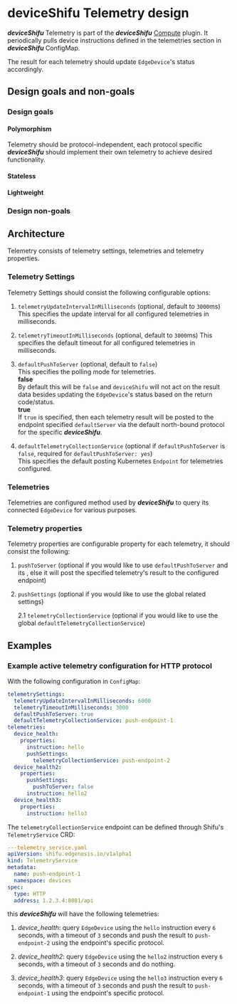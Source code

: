 # deviceShifu Telemetry design

***deviceShifu*** Telemetry is part of the ***deviceShifu*** [Compute](docs/design/design-deviceShifu.md#compute) plugin. It periodically pulls device instructions defined in the telemetries section in ***deviceShifu*** ConfigMap.

The result for each telemetry should update `EdgeDevice`'s status accordingly.

## Design goals and non-goals

### Design goals

#### Polymorphism

Telemetry should be protocol-independent, each protocol specific ***deviceShifu*** should implement their own telemetry to achieve desired functionality.

#### Stateless

#### Lightweight

### Design non-goals

## Architecture

Telemetry consists of telemetry settings, telemetries and telemetry properties.

### Telemetry Settings

Telemetry Settings should consist the following configurable options:

1. `telemetryUpdateIntervalInMilliseconds` (optional, default to `3000`ms)  
  This specifies the update interval for all configured telemetries in milliseconds.

2. `telemetryTimeoutInMilliseconds` (optional, default to `3000`ms)
  This specifies the default timeout for all configured telemetries in milliseconds.

3. `defaultPushToServer` (optional, default to `false`)  
  This specifies the polling mode for telemetries.  
  **false**  
  By default this will be `false` and `deviceShifu` will not act on the result data besides updating the `EdgeDevice`'s status based on the return code/status.  
  **true**  
  If `true` is specified, then each telemetry result will be posted to the endpoint specified `defaultServer` via the default north-bound protocol for the specific ***deviceShifu***.

4. `defaultTelemetryCollectionService` (optional if `defaultPushToServer` is `false`, required for `defaultPushToServer: yes`)  
  This specifies the default posting Kubernetes `Endpoint` for telemetries configured.

### Telemetries

Telemetries are configured method used by ***deviceShifu*** to query its connected `EdgeDevice` for various purposes.

### Telemetry properties

Telemetry properties are configurable property for each telemetry, it should consist the following:

1. `pushToServer` (optional if you would like to use `defaultPushToServer` and its , else it will post the specified telemetry's result to the configured endpoint)  

2. `pushSettings` (optional if you would like to use the global related settings)

   2.1  `telemetryCollectionService` (optional if you would like to use the global `defaultTelemetryCollectionService`)

## Examples

### Example active telemetry configuration for HTTP protocol

With the following configuration in `ConfigMap`:

```yaml
telemetrySettings:
  telemetryUpdateIntervalInMilliseconds: 6000
  telemetryTimeoutInMilliseconds: 3000
  defaultPushToServer: true
  defaultTelemetryCollectionService: push-endpoint-1
telemetries:
  device_health:
    properties:
      instruction: hello
      pushSettings:
        telemetryCollectionService: push-endpoint-2
  device_health2:
    properties:
      pushSettings:
        pushToServer: false
      instruction: hello2
  device_health3:
    properties:
      instruction: hello3
```

The `telemetryCollectionService` endpoint can be defined through Shifu's `TelemetryService` CRD:

```yaml
---telemetry_service.yaml
apiVersion: shifu.edgenesis.io/v1alpha1
kind: TelemetryService
metadata:
  name: push-endpoint-1
  namespace: devices
spec:
  type: HTTP
  address: 1.2.3.4:8081/api
```

this ***deviceShifu*** will have the following telemetries:

1. *device_health*: query `EdgeDevice` using the `hello` instruction every `6` seconds, with a timeout of `3` seconds and push the result to `push-endpoint-2` using the endpoint's specific protocol.

2. *device_health2*: query `EdgeDevice` using the `hello2` instruction every `6` seconds, with a timeout of `3` seconds and do nothing.

3. *device_health3*: query `EdgeDevice` using the `hello3` instruction every `6` seconds, with a timeout of `3` seconds and push the result to `push-endpoint-1` using the endpoint's specific protocol.
